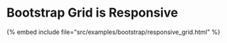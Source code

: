 # Bootstrap Grid is Responsive

{% embed include file="src/examples/bootstrap/responsive_grid.html" %}



